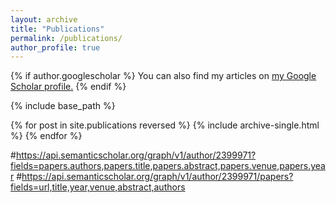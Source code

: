 ```yaml
---
layout: archive
title: "Publications"
permalink: /publications/
author_profile: true
---
```


{% if author.googlescholar %}
  You can also find my articles on <u><a href="{{author.googlescholar}}">my Google Scholar profile</a>.</u>
{% endif %}

{% include base_path %}

{% for post in site.publications reversed %}
  {% include archive-single.html %}
{% endfor %}

#https://api.semanticscholar.org/graph/v1/author/2399971?fields=papers.authors,papers.title,papers.abstract,papers.venue,papers.year
#https://api.semanticscholar.org/graph/v1/author/2399971/papers?fields=url,title,year,venue,abstract,authors

